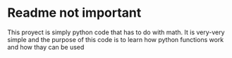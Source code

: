# Readme not important
This proyect is simply python code that has to do with math. It is very-very simple and the purpose of this code is to learn how python functions work and how thay can be used